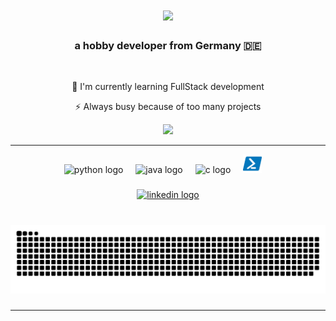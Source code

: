 <h1 align="center">
    <img src="https://readme-typing-svg.herokuapp.com/?font=Righteous&size=35&center=true&vCenter=true&width=500&height=70&duration=4000&lines=Hi+There!+👋;+I'm+Melone155!;" />
</h1>

<h3 align="center">a hobby developer from Germany 🇩🇪</h3>

<br/>

<div align="center">
 
🌱 I'm currently learning FullStack development

⚡ Always busy because of too many projects

 <img src="https://raw.githubusercontent.com/innng/innng/master/assets/kyubey.gif" height="40" />

 </div>

<hr/>

<div align="center">
  <img src="https://cdn.jsdelivr.net/gh/devicons/devicon/icons/python/python-original.svg" height="30" alt="python logo"  />
  <img width="12" />
  <img src="https://cdn.jsdelivr.net/gh/devicons/devicon/icons/java/java-original.svg" height="30" alt="java logo"  />
  <img width="12" />
  <img src="https://cdn.jsdelivr.net/gh/devicons/devicon/icons/c/c-original.svg" height="30" alt="c logo"  />
  <img width="12" />
  <img src="https://github.com/Melone155/Melone155/blob/main/pictures/png-transparent-powershell-microsoft-windows-management-instrumentation-computer-icons-microsoft-removebg-preview.png?raw=true" height="30" alt="c logo"  />
  <img width="12" />
</div>

###

<div align="center">
  <a href="https://www.linkedin.com/in/maximilian-wolf-89532a28b/" target="_blank">
    <img src="https://img.shields.io/static/v1?message=LinkedIn&logo=linkedin&label=&color=0077B5&logoColor=white&labelColor=&style=for-the-badge" height="35" alt="linkedin logo"  /></a>
</div>

###

<br clear="both">

<div align="center">
  <img src="https://raw.githubusercontent.com/Machine-Maker/Machine-Maker/output/snake.svg" alt="Snake animation" />
</div>

###

<hr/>

<br/>
<br/>
